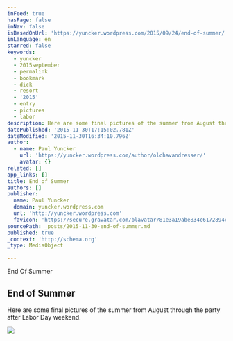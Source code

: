 ```yaml
---
inFeed: true
hasPage: false
inNav: false
isBasedOnUrl: 'https://yuncker.wordpress.com/2015/09/24/end-of-summer/'
inLanguage: en
starred: false
keywords:
  - yuncker
  - 2015september
  - permalink
  - bookmark
  - dick
  - resort
  - '2015'
  - entry
  - pictures
  - labor
description: Here are some final pictures of the summer from August through the party after Labor Day weekend.
datePublished: '2015-11-30T17:15:02.781Z'
dateModified: '2015-11-30T16:34:10.796Z'
author:
  - name: Paul Yuncker
    url: 'https://yuncker.wordpress.com/author/olchavandresser/'
    avatar: {}
related: []
app_links: []
title: End of Summer
authors: []
publisher:
  name: Paul Yuncker
  domain: yuncker.wordpress.com
  url: 'http://yuncker.wordpress.com'
  favicon: 'https://secure.gravatar.com/blavatar/81e3a19abe834c6172894c88180a82bc?s=16'
sourcePath: _posts/2015-11-30-end-of-summer.md
published: true
_context: 'http://schema.org'
_type: MediaObject

---
```

End Of Summer

<article style=""><h1>End of Summer</h1><p>Here are some final pictures of the summer from August through the party after Labor Day weekend.</p><img src="https://i0.wp.com/yuncker.files.wordpress.com/2015/09/fullsizerender.jpg?fit=440%2C330" /></article>